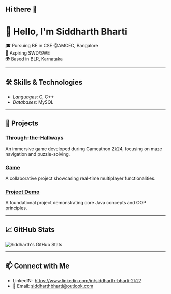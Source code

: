 ## Hi there 👋
# 👋 Hello, I'm Siddharth Bharti

🎓 Pursuing BE in CSE @AMCEC, Bangalore<br>
💼 Aspiring SWD/SWE<br>
🌍 Based in BLR, Karnataka

---

## 🛠 Skills & Technologies

- *Languages*: C, C++
- *Databases*: MySQL

---

## 📂 Projects

### [Through-the-Hallways](https://github.com/SiddharthB29/Through-the-Hallways)
An immersive game developed during Gameathon 2k24, focusing on maze navigation and puzzle-solving.

### [Game](https://github.com/SiddharthB29/game)
A collaborative project showcasing real-time multiplayer functionalities.

### [Project Demo](https://github.com/SiddharthB29/project-demo)
A foundational project demonstrating core Java concepts and OOP principles.

---

## 📈 GitHub Stats

![Siddharth's GitHub Stats](https://github-readme-stats.vercel.app/api?username=SiddharthB29&show_icons=true&theme=radical)

---

## 📫 Connect with Me

- LinkedIN- https://www.linkedin.com/in/siddharth-bharti-2k27
- 📧 Email: siddharthbharti@outlook.com
